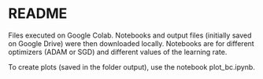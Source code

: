 # README

Files executed on Google Colab. Notebooks and output files (initially saved on Google Drive) were then downloaded locally.
Notebooks are for different optimizers (ADAM or SGD) and different values of the learning rate.

To create plots (saved in the folder output), use the notebook plot_bc.ipynb.
